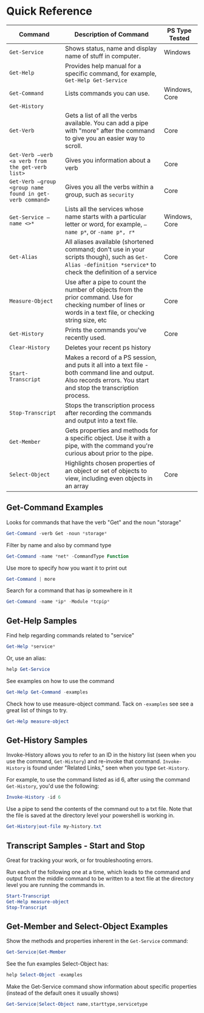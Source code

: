 # Quick Reference 

|Command|Description of Command|PS Type Tested|
|-----|-----|-----|
| `Get-Service` | Shows status, name and display name of stuff in computer. |Windows|
| `Get-Help` |Provides help manual for a specific command, for example, `Get-Help Get-Service` ||
| `Get-Command` | Lists commands you can use. | Windows, Core|
| `Get-History` |||
| `Get-Verb` | Gets a list of all the verbs available. You can add a pipe with "more" after the command to give you an easier way to scroll. | Core |
| `Get-Verb –verb <a verb from the get-verb list>`| Gives you information about a verb | Core|
| `Get-Verb –group <group name found in get-verb command>` | Gives you all the verbs within a group, such as `security` | Core |
| `Get-Service –name <>*`| Lists all the services whose name starts with a particular letter or word, for example, `–name p*`, or `-name p*, r*` | Windows, Core |
| `Get-Alias`|All aliases available (shortened command; don't use in your scripts though), such as `Get-Alias -definition *service*` to check the definition of a service | Core |
| `Measure-Object` | Use after a pipe to count the number of objects from the prior command. Use for checking number of lines or words in a text file, or checking string size, etc | Core|
| `Get-History` | Prints the commands you've recently used. |Core|
| `Clear-History` | Deletes your recent ps history ||
| `Start-Transcript` | Makes a record of a PS session, and puts it all into a text file - both command line and output. Also records errors. You start and stop the transcription process. ||
| `Stop-Transcript` | Stops the transcription process after recording the commands and output into a text file. ||
| `Get-Member` | Gets properties and methods for a specific object. Use it with a pipe, with the command you're curious about prior to the pipe. ||
| `Select-Object` | Highlights chosen properties of an object or set of objects to view, including even objects in an array | Core |
 
## Get-Command Examples

Looks for commands that have the verb "Get" and the noun "storage"

```powershell
Get-Command -verb Get -noun *storage*
```

Filter by name and also by command type

```powershell
Get-Command -name *net* -CommandType Function
```

Use more to specify how you want it to print out

```powershell
Get-Command | more
```

Search for a command that has ip somewhere in it

```powershell
Get-Command -name *ip* -Module *tcpip*
```

## Get-Help Samples

Find help regarding commands related to "service"

```powershell
Get-Help *service*
```

Or, use an alias:

```powershell
help Get-Service
```

See examples on how to use the command

```powershell
Get-Help Get-Command -examples
```

Check how to use measure-object command. Tack on `-examples` see see a great list of things to try.

```powershell
Get-Help measure-object
```

## Get-History Samples

Invoke-History allows you to refer to an ID in the history list (seen when you use the command, `Get-History`) and re-invoke that command. `Invoke-History` is found under "Related Links," seen when you type `Get-History`.

For example, to use the command listed as id 6, after using the command `Get-History`, you'd use the following:

```powershell
Invoke-History -id 6
```

Use a pipe to send the contents of the command out to a txt file. Note that the file is saved at the directory level your powershell is working in.

```powershell
Get-History|out-file my-history.txt
```

## Transcript Samples - Start and Stop

Great for tracking your work, or for troubleshooting errors.

Run each of the following one at a time, which leads to the command and output from the middle command to be written to a text file at the directory level you are running the commands in.

```powershell
Start-Transcript
Get-Help measure-object
Stop-Transcript
```

## Get-Member and Select-Object Examples

Show the methods and properties inherent in the `Get-Service` command:

```powershell
Get-Service|Get-Member
```

See the fun examples Select-Object has:

```powershell
help Select-Object -examples
```

Make the Get-Service command show information about specific properties (instead of the default ones it usually shows)

```powershell
Get-Service|Select-Object name,starttype,servicetype
```
